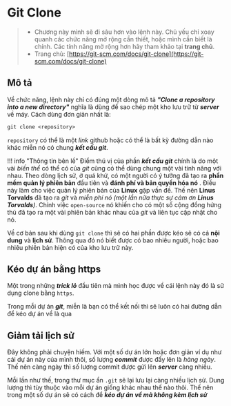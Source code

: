 # Git Clone

> - Chương này mình sẽ đi sâu hơn vào lệnh này. Chủ yếu chỉ xoay quanh các chức năng mở rộng cần thiết, hoặc mình cần biết là chính. Các tính năng mở rộng hơn hãy tham khảo tại __trang chủ__.
> - Trang chủ: [https://git-scm.com/docs/git-clone](https://git-scm.com/docs/git-clone)

## Mô tả

Về chức năng, lệnh này chỉ có đúng một dòng mô tả ___"Clone a repository into a new directory"___ nghĩa là dùng để sao chép một kho lưu trữ từ ___server___ về máy. Cách dùng đơn giản nhất là:

```txt
git clone <repository>
```

`repository` có thể là một _link_ github hoặc có thể là bất kỳ đường dẫn nào khác miễn nó có chung ___kết cấu git___.

!!! info "Thông tin bên lề"
    Điểm thú vị của phần ___kết cấu git___ chính là do một vài _biến thể_ có thể có của _git_ cũng có thể dùng chung một vài tính năng với nhau. Theo dòng lịch sử, ở quá khứ, có một người có ý tưởng đã tạo ra __phần mềm quản lý phiên bản__ đầu tiên và __đánh phí và bản quyền hóa nó__ . Điều này làm cho việc quản lý phiên bản của __Linux__ gặp vấn đề. Thế nên __Linus Torvalds__ đã tạo ra _git_ và _miễn phí nó_ _(một lần nữa thực sự cảm ơn __Linus Torvalds__)_. Chính việc `open-source` nó khiến cho có một số cộng đồng hứng thú đã tạo ra một vài phiên bản khác nhau của _git_ và liên tục cập nhật cho nó.

Về cơ bản sau khi dùng `git clone` thì sẽ có hai phần được kéo sẽ có cả __nội dung__ và __lịch sử__. Thông qua đó nó biết được có bao nhiêu người, hoặc bao nhiêu phiên bản hiện có của kho lưu trữ này.

## Kéo dự án bằng https

Một trong những ___trick lỏ___ đầu tiên mà mình học được về cái lệnh này đó là sử dụng clone bằng `https`.

Trong mỗi dự án ___git___, miễn là bạn có thể kết nối thì sẽ luôn có hai đường dẫn để kéo dự án về là qua

## Giảm tải lịch sử

Đây không phải chuyện hiếm. Với một số dự án lớn hoặc đơn giản ví dụ như cái dự án này của mình thôi, số lượng ___commit___ được đẩy lên là _hàng ngày_. Thế nên càng ngày thì số lượng commit được gửi lên ___server___ càng nhiều.

Mỗi lần như thế, trong thư mục ẩn `.git` sẽ lại lưu lại càng nhiều lịch sử. Dung lượng thì tùy thuộc vào mỗi dự án giống khác nhau thế nào thôi. Thế nên trong một số dự án sẽ có cách để ___kéo dự án về mà không kèm lịch sử___